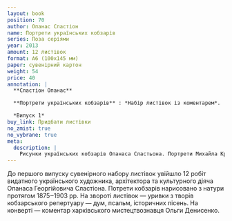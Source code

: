 ```yaml
---
layout: book
position: 70
author: Опанас Сластіон
name: Портрети українських кобзарів
series: Поза серіями
year: 2013
amount: 12 листівок
format: А6 (100х145 мм)
paper: сувенірний картон
weight: 54
price: 40
annotation: |
  **Сластіон Опанас**

  **Портрети українських кобзарів** : *Набір листівок із коментарем*.

  *Випуск 1*
buy_link: Придбати листівки
no_zmist: true
no_vybrane: true
meta:
  description: |
    Рисунки українських кобзарів Опанаса Сластьона. Портрети Михайла Кравченка та Степана Пасюги.
---
```


До першого випуску сувенірного набору листівок увійшло 12 робіт видатного українського художника,
архітектора та культурного діяча Опанаса Георгійовича Сластіона. Потрети кобзарів нарисовано з натури
протягом 1875‒1903 рр. На звороті листівок — уривки з творів кобзарського репертуару — дум, псальм,
історичних пісень. На конверті — коментар харківського мистецтвознавця Ольги Денисенко.
